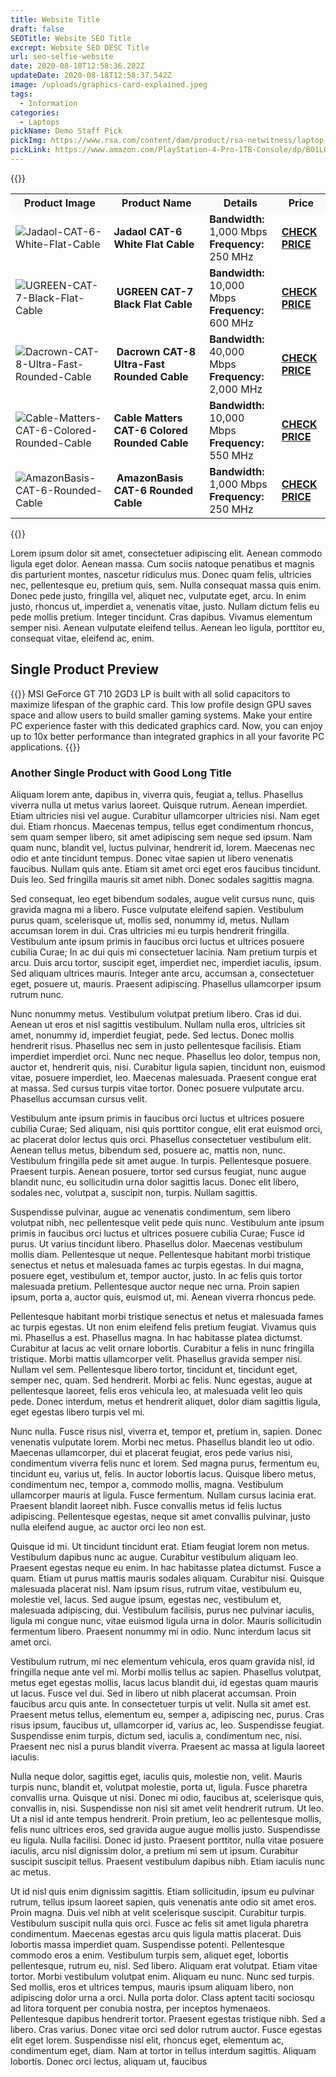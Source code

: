 ```yaml
---
title: Website Title
draft: false
SEOTitle: Website SEO Title
excrept: Website SEO DESC Title
url: seo-selfie-website
date: 2020-08-18T12:58:36.282Z
updateDate: 2020-08-18T12:58:37.542Z
image: /uploads/graphics-card-explained.jpeg
tags:
  - Information
categories:
  - Laptops
pickName: Demo Staff Pick
pickImg: https://www.rsa.com/content/dam/product/rsa-netwitness/laptop-rsa-netwitness-orchestrator.png
pickLink: https://www.amazon.com/PlayStation-4-Pro-1TB-Console/dp/B01LOP8EZC/ref=sr_1_21?dchild=1&qid=1598035645&s=videogames-intl-ship&sr=1-21
---
```

{{<html-code tag="div">}}
<table class="product-table" width="100%">
<tbody><tr class="thead" style="background-color:#f9f9f9!important">
<th><strong>Product Image</strong></th>



<th><strong>Product Name</strong></th>



<th><strong>Details</strong></th>



<th><strong>Price</strong></th>
</tr>



<tr>
<td class="tdimg"><img src="https://try10.com/wp-content/uploads/Jadaol-CAT-6-White-Flat-Cable.jpg" alt="Jadaol-CAT-6-White-Flat-Cable" title="Jadaol-CAT-6-White-Flat-Cable"></td>



<td><strong>Jadaol CAT-6 White Flat Cable</strong></td>



<td><strong>Bandwidth:</strong> 1,000 Mbps <br><strong>Frequency:</strong> 250 MHz</td>



<td><a class="table-button" href="https://amzn.to/2O23guc" target="_blank" rel="nofollow noopener noreferrer"><strong>CHECK PRICE</strong></a></td>
</tr>



<tr>
<td class="tdimg"><img src="https://try10.com/wp-content/uploads/UGREEN-CAT-7-Black-Flat-Cable.jpg" alt="UGREEN-CAT-7-Black-Flat-Cable" title="UGREEN-CAT-7-Black-Flat-Cable"></td>



<td>&nbsp;<strong>UGREEN CAT-7 Black Flat Cable</strong></td>



<td><strong>Bandwidth:</strong> 10,000 Mbps<br><strong>Frequency:</strong> 600 MHz</td>



<td><a class="table-button" href="https://amzn.to/2DibGeN" target="_blank" rel="nofollow noopener noreferrer"><strong>CHECK PRICE</strong></a></td>
</tr>



<tr>
<td class="tdimg"><img src="https://try10.com/wp-content/uploads/Dacrown-CAT-8-Ultra-Fast-Rounded-Cable.jpg" alt="Dacrown-CAT-8-Ultra-Fast-Rounded-Cable" title="Dacrown-CAT-8-Ultra-Fast-Rounded-Cable"></td>



<td>&nbsp;<strong>Dacrown CAT-8 Ultra-Fast Rounded Cable</strong></td>



<td><strong>Bandwidth:</strong> 40,000 Mbps<br><strong>Frequency:</strong> 2,000 MHz</td>



<td><a class="table-button" href="https://amzn.to/2ZOKZWB" target="_blank" rel="nofollow noopener noreferrer"><strong>CHECK PRICE</strong></a></td>
</tr>



<tr>
<td class="tdimg"><img src="https://try10.com/wp-content/uploads/Cable-Matters-CAT-6-Colored-Rounded-Cable.jpg" alt="Cable-Matters-CAT-6-Colored-Rounded-Cable" title="Cable-Matters-CAT-6-Colored-Rounded-Cable"></td>



<td><strong>Cable Matters CAT-6 Colored Rounded Cable</strong></td>



<td><strong>Bandwidth:</strong> 10,000 Mbps<br><strong>Frequency:</strong> 550 MHz</td>



<td><a class="table-button" href="https://amzn.to/2WdNkd1" target="_blank" rel="nofollow noopener noreferrer"><strong>CHECK PRICE</strong></a></td>
</tr>



<tr>
<td class="tdimg"><img src="https://try10.com/wp-content/uploads/AmazonBasis-CAT-6-Rounded-Cable.jpg" alt="AmazonBasis-CAT-6-Rounded-Cable" title="AmazonBasis-CAT-6-Rounded-Cable"></td>



<td>&nbsp;<strong>AmazonBasis CAT-6 Rounded Cable</strong></td>



<td><strong>Bandwidth:</strong> 1,000 Mbps<br><strong>Frequency:</strong> 250 MHz</td>



<td><a class="table-button" href="https://amzn.to/2VX7HuS" target="_blank" rel="nofollow noopener noreferrer"><strong>CHECK PRICE</strong></a></td>
</tr>
</tbody></table>
{{</html-code>}}

Lorem ipsum dolor sit amet, consectetuer adipiscing elit. Aenean commodo ligula eget dolor. Aenean massa. Cum sociis natoque penatibus et magnis dis parturient montes, nascetur ridiculus mus. Donec quam felis, ultricies nec, pellentesque eu, pretium quis, sem. Nulla consequat massa quis enim. Donec pede justo, fringilla vel, aliquet nec, vulputate eget, arcu. In enim justo, rhoncus ut, imperdiet a, venenatis vitae, justo. Nullam dictum felis eu pede mollis pretium. Integer tincidunt. Cras dapibus. Vivamus elementum semper nisi. Aenean vulputate eleifend tellus. Aenean leo ligula, porttitor eu, consequat vitae, eleifend ac, enim.

## Single Product Preview
{{<singlep pimg="https://images-na.ssl-images-amazon.com/images/I/812MizmMvkL._AC_SL1500_.jpg" pname="MSI Gaming GeForce GT 710 2GB GDRR3" plink="https://www.amazon.com/MSI-GT-710-2GD3-LP/dp/B01DOFD0G8">}}
MSI GeForce GT 710 2GD3 LP is built with all solid capacitors to maximize lifespan of the graphic card. This low profile design GPU saves space and allow users to build smaller gaming systems. Make your entire PC experience faster with this dedicated graphics card. Now, you can enjoy up to 10x better performance than integrated graphics in all your favorite PC applications.
{{</singlep>}}

### Another Single Product with Good Long Title

Aliquam lorem ante, dapibus in, viverra quis, feugiat a, tellus. Phasellus viverra nulla ut metus varius laoreet. Quisque rutrum. Aenean imperdiet. Etiam ultricies nisi vel augue. Curabitur ullamcorper ultricies nisi. Nam eget dui. Etiam rhoncus. Maecenas tempus, tellus eget condimentum rhoncus, sem quam semper libero, sit amet adipiscing sem neque sed ipsum. Nam quam nunc, blandit vel, luctus pulvinar, hendrerit id, lorem. Maecenas nec odio et ante tincidunt tempus. Donec vitae sapien ut libero venenatis faucibus. Nullam quis ante. Etiam sit amet orci eget eros faucibus tincidunt. Duis leo. Sed fringilla mauris sit amet nibh. Donec sodales sagittis magna.

Sed consequat, leo eget bibendum sodales, augue velit cursus nunc, quis gravida magna mi a libero. Fusce vulputate eleifend sapien. Vestibulum purus quam, scelerisque ut, mollis sed, nonummy id, metus. Nullam accumsan lorem in dui. Cras ultricies mi eu turpis hendrerit fringilla. Vestibulum ante ipsum primis in faucibus orci luctus et ultrices posuere cubilia Curae; In ac dui quis mi consectetuer lacinia. Nam pretium turpis et arcu. Duis arcu tortor, suscipit eget, imperdiet nec, imperdiet iaculis, ipsum. Sed aliquam ultrices mauris. Integer ante arcu, accumsan a, consectetuer eget, posuere ut, mauris. Praesent adipiscing. Phasellus ullamcorper ipsum rutrum nunc.

Nunc nonummy metus. Vestibulum volutpat pretium libero. Cras id dui. Aenean ut eros et nisl sagittis vestibulum. Nullam nulla eros, ultricies sit amet, nonummy id, imperdiet feugiat, pede. Sed lectus. Donec mollis hendrerit risus. Phasellus nec sem in justo pellentesque facilisis. Etiam imperdiet imperdiet orci. Nunc nec neque. Phasellus leo dolor, tempus non, auctor et, hendrerit quis, nisi. Curabitur ligula sapien, tincidunt non, euismod vitae, posuere imperdiet, leo. Maecenas malesuada. Praesent congue erat at massa. Sed cursus turpis vitae tortor. Donec posuere vulputate arcu. Phasellus accumsan cursus velit.

Vestibulum ante ipsum primis in faucibus orci luctus et ultrices posuere cubilia Curae; Sed aliquam, nisi quis porttitor congue, elit erat euismod orci, ac placerat dolor lectus quis orci. Phasellus consectetuer vestibulum elit. Aenean tellus metus, bibendum sed, posuere ac, mattis non, nunc. Vestibulum fringilla pede sit amet augue. In turpis. Pellentesque posuere. Praesent turpis. Aenean posuere, tortor sed cursus feugiat, nunc augue blandit nunc, eu sollicitudin urna dolor sagittis lacus. Donec elit libero, sodales nec, volutpat a, suscipit non, turpis. Nullam sagittis.

Suspendisse pulvinar, augue ac venenatis condimentum, sem libero volutpat nibh, nec pellentesque velit pede quis nunc. Vestibulum ante ipsum primis in faucibus orci luctus et ultrices posuere cubilia Curae; Fusce id purus. Ut varius tincidunt libero. Phasellus dolor. Maecenas vestibulum mollis diam. Pellentesque ut neque. Pellentesque habitant morbi tristique senectus et netus et malesuada fames ac turpis egestas. In dui magna, posuere eget, vestibulum et, tempor auctor, justo. In ac felis quis tortor malesuada pretium. Pellentesque auctor neque nec urna. Proin sapien ipsum, porta a, auctor quis, euismod ut, mi. Aenean viverra rhoncus pede.

Pellentesque habitant morbi tristique senectus et netus et malesuada fames ac turpis egestas. Ut non enim eleifend felis pretium feugiat. Vivamus quis mi. Phasellus a est. Phasellus magna. In hac habitasse platea dictumst. Curabitur at lacus ac velit ornare lobortis. Curabitur a felis in nunc fringilla tristique. Morbi mattis ullamcorper velit. Phasellus gravida semper nisi. Nullam vel sem. Pellentesque libero tortor, tincidunt et, tincidunt eget, semper nec, quam. Sed hendrerit. Morbi ac felis. Nunc egestas, augue at pellentesque laoreet, felis eros vehicula leo, at malesuada velit leo quis pede. Donec interdum, metus et hendrerit aliquet, dolor diam sagittis ligula, eget egestas libero turpis vel mi.

Nunc nulla. Fusce risus nisl, viverra et, tempor et, pretium in, sapien. Donec venenatis vulputate lorem. Morbi nec metus. Phasellus blandit leo ut odio. Maecenas ullamcorper, dui et placerat feugiat, eros pede varius nisi, condimentum viverra felis nunc et lorem. Sed magna purus, fermentum eu, tincidunt eu, varius ut, felis. In auctor lobortis lacus. Quisque libero metus, condimentum nec, tempor a, commodo mollis, magna. Vestibulum ullamcorper mauris at ligula. Fusce fermentum. Nullam cursus lacinia erat. Praesent blandit laoreet nibh. Fusce convallis metus id felis luctus adipiscing. Pellentesque egestas, neque sit amet convallis pulvinar, justo nulla eleifend augue, ac auctor orci leo non est.

Quisque id mi. Ut tincidunt tincidunt erat. Etiam feugiat lorem non metus. Vestibulum dapibus nunc ac augue. Curabitur vestibulum aliquam leo. Praesent egestas neque eu enim. In hac habitasse platea dictumst. Fusce a quam. Etiam ut purus mattis mauris sodales aliquam. Curabitur nisi. Quisque malesuada placerat nisl. Nam ipsum risus, rutrum vitae, vestibulum eu, molestie vel, lacus. Sed augue ipsum, egestas nec, vestibulum et, malesuada adipiscing, dui. Vestibulum facilisis, purus nec pulvinar iaculis, ligula mi congue nunc, vitae euismod ligula urna in dolor. Mauris sollicitudin fermentum libero. Praesent nonummy mi in odio. Nunc interdum lacus sit amet orci.

Vestibulum rutrum, mi nec elementum vehicula, eros quam gravida nisl, id fringilla neque ante vel mi. Morbi mollis tellus ac sapien. Phasellus volutpat, metus eget egestas mollis, lacus lacus blandit dui, id egestas quam mauris ut lacus. Fusce vel dui. Sed in libero ut nibh placerat accumsan. Proin faucibus arcu quis ante. In consectetuer turpis ut velit. Nulla sit amet est. Praesent metus tellus, elementum eu, semper a, adipiscing nec, purus. Cras risus ipsum, faucibus ut, ullamcorper id, varius ac, leo. Suspendisse feugiat. Suspendisse enim turpis, dictum sed, iaculis a, condimentum nec, nisi. Praesent nec nisl a purus blandit viverra. Praesent ac massa at ligula laoreet iaculis.

Nulla neque dolor, sagittis eget, iaculis quis, molestie non, velit. Mauris turpis nunc, blandit et, volutpat molestie, porta ut, ligula. Fusce pharetra convallis urna. Quisque ut nisi. Donec mi odio, faucibus at, scelerisque quis, convallis in, nisi. Suspendisse non nisl sit amet velit hendrerit rutrum. Ut leo. Ut a nisl id ante tempus hendrerit. Proin pretium, leo ac pellentesque mollis, felis nunc ultrices eros, sed gravida augue augue mollis justo. Suspendisse eu ligula. Nulla facilisi. Donec id justo. Praesent porttitor, nulla vitae posuere iaculis, arcu nisl dignissim dolor, a pretium mi sem ut ipsum. Curabitur suscipit suscipit tellus. Praesent vestibulum dapibus nibh. Etiam iaculis nunc ac metus.

Ut id nisl quis enim dignissim sagittis. Etiam sollicitudin, ipsum eu pulvinar rutrum, tellus ipsum laoreet sapien, quis venenatis ante odio sit amet eros. Proin magna. Duis vel nibh at velit scelerisque suscipit. Curabitur turpis. Vestibulum suscipit nulla quis orci. Fusce ac felis sit amet ligula pharetra condimentum. Maecenas egestas arcu quis ligula mattis placerat. Duis lobortis massa imperdiet quam. Suspendisse potenti. Pellentesque commodo eros a enim. Vestibulum turpis sem, aliquet eget, lobortis pellentesque, rutrum eu, nisl. Sed libero. Aliquam erat volutpat. Etiam vitae tortor. Morbi vestibulum volutpat enim. Aliquam eu nunc. Nunc sed turpis. Sed mollis, eros et ultrices tempus, mauris ipsum aliquam libero, non adipiscing dolor urna a orci. Nulla porta dolor. Class aptent taciti sociosqu ad litora torquent per conubia nostra, per inceptos hymenaeos. Pellentesque dapibus hendrerit tortor. Praesent egestas tristique nibh. Sed a libero. Cras varius. Donec vitae orci sed dolor rutrum auctor. Fusce egestas elit eget lorem. Suspendisse nisl elit, rhoncus eget, elementum ac, condimentum eget, diam. Nam at tortor in tellus interdum sagittis. Aliquam lobortis. Donec orci lectus, aliquam ut, faucibus